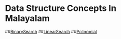 # Data Structure Concepts In Malayalam

##[BinarySearch](https://drive.google.com/file/d/18nxpmU6j4Z8vumgvDOvoPfEm7hGJBJSR/view?usp=sharing)
##[LinearSearch](https://drive.google.com/file/d/1y8eYlZ5EWj8fCwpYJ1ntxcshn5iAhv6p/view?usp=sharing)
##[Polinomial]()

